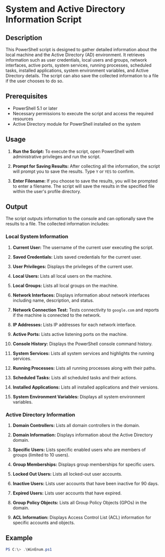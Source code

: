 # System and Active Directory Information Script

## Description

This PowerShell script is designed to gather detailed information about the local machine and the Active Directory (AD) environment. It retrieves information such as user credentials, local users and groups, network interfaces, active ports, system services, running processes, scheduled tasks, installed applications, system environment variables, and Active Directory details. The script can also save the collected information to a file if the user chooses to do so.

## Prerequisites

- PowerShell 5.1 or later
- Necessary permissions to execute the script and access the required resources
- Active Directory module for PowerShell installed on the system

## Usage

1. **Run the Script:**
   To execute the script, open PowerShell with administrative privileges and run the script.

2. **Prompt for Saving Results:**
   After collecting all the information, the script will prompt you to save the results. Type `Y` or `YES` to confirm.

3. **Enter Filename:**
   If you choose to save the results, you will be prompted to enter a filename. The script will save the results in the specified file within the user's profile directory.

## Output

The script outputs information to the console and can optionally save the results to a file. The collected information includes:

### Local System Information

1. **Current User:**
   The username of the current user executing the script.

2. **Saved Credentials:**
   Lists saved credentials for the current user.

3. **User Privileges:**
   Displays the privileges of the current user.

4. **Local Users:**
   Lists all local users on the machine.

5. **Local Groups:**
   Lists all local groups on the machine.

6. **Network Interfaces:**
   Displays information about network interfaces including name, description, and status.

7. **Network Connection Test:**
   Tests connectivity to `google.com` and reports if the machine is connected to the network.

8. **IP Addresses:**
   Lists IP addresses for each network interface.

9. **Active Ports:**
   Lists active listening ports on the machine.

10. **Console History:**
    Displays the PowerShell console command history.

11. **System Services:**
    Lists all system services and highlights the running services.

12. **Running Processes:**
    Lists all running processes along with their paths.

13. **Scheduled Tasks:**
    Lists all scheduled tasks and their actions.

14. **Installed Applications:**
    Lists all installed applications and their versions.

15. **System Environment Variables:**
    Displays all system environment variables.

### Active Directory Information

1. **Domain Controllers:**
   Lists all domain controllers in the domain.

2. **Domain Information:**
   Displays information about the Active Directory domain.

3. **Specific Users:**
   Lists specific enabled users who are members of groups (limited to 10 users).

4. **Group Memberships:**
   Displays group memberships for specific users.

5. **Locked Out Users:**
   Lists all locked-out user accounts.

6. **Inactive Users:**
   Lists user accounts that have been inactive for 90 days.

7. **Expired Users:**
   Lists user accounts that have expired.

8. **Group Policy Objects:**
   Lists all Group Policy Objects (GPOs) in the domain.

9. **ACL Information:**
   Displays Access Control List (ACL) information for specific accounts and objects.

## Example

```powershell
PS C:\> .\WinEnum.ps1
